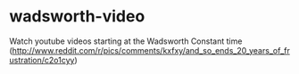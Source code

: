 wadsworth-video
===============
Watch youtube videos starting at the Wadsworth Constant time (http://www.reddit.com/r/pics/comments/kxfxy/and_so_ends_20_years_of_frustration/c2o1cyy)
